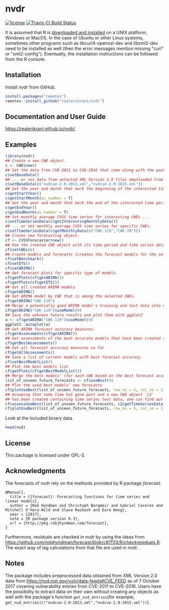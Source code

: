 
<!--
---
output:
   html_document:
     self_contained: no
---
-->
<!-- README.md is generated from README.Rmd. Please edit that file -->
nvdr
====

[![license](https://img.shields.io/badge/license-GPL--3-blue.svg)](https://www.gnu.org/licenses/gpl-3.0.en.html) [![Travis-CI Build Status](https://travis-ci.org/realerikrani/nvdr.svg?branch=master)](https://travis-ci.org/realerikrani/nvdr)

It is assumed that R is [downloaded and installed](https://www.r-project.org/) on a UNIX platform, Windows or MacOS. In the case of Ubuntu or other Linux systems, sometimes other programs such as libcurl4-openssl-dev and libxml2-dev need to be installed as well (then the error messages mention missing "curl" or "xml2-config"). Eventually, the installation instructions can be followed from the R console.

Installation
------------

Install *nvdr* from GitHub.

``` r
install.packages("remotes")
remotes::install_github("realerikrani/nvdr")
```

Documentation and User Guide
----------------------------

<https://realerikrani.github.io/nvdr/>

Examples
--------

``` r
library(nvdr)
## Create a new CWE object.
c <- CWE$new()
## Set the data from CVE-2011 to CVE-2016 that come along with the package ...
c$setBaseData()
## ... or set data from selected XML Version 2.0 files downloaded from https://nvd.nist.gov/vuln/data-feeds#CVE_FEED .
c$setBaseData(c("nvdcve-2.0-2013.xml","nvdcve-2.0-2015.xml"))
## Get the year and month that mark the beginning of the interested time period.
c$getStartYear()
c$getStartMonth(as_number = T)
## Get the year and month that mark the end of the interested time period. See how to change the end and start at the end of the README.
c$getEndYear()
c$getEndMonth(as_number = T)
## Set monthly average CVSS time series for interesting CWEs ...
c$setTimeSeriesData(c$getInterestingMonthlyData())
## ... or set monthly average CVSS time series for specific CWEs.
c$setTimeSeriesData(c$getMonthlyData(c("CWE-119","CWE-78")))
## Create new forecasting object.
cf <- CVSSForecaster$new()
## Use the created CWE object with its time period and time series data.
cf$setCWEs(c)
## Create models and forecasts (creates the forecast models for the selected CWEs' time series and measures the accuracy).
cf$setBenchmark()
cf$setETS()
cf$setARIMA()
## Get forecast plots for specific type of models.
cf$getPlots(cf$getARIMA())
cf$getPlots(cf$getETS())
## Get all created ARIMA models
cf$getARIMA()
## Get ARIMA model by CWE that is among the selected CWEs.
cf$getARIMA("CWE-119")
## Merge a potentially good ARIMA model's training and test data into new training data to  forecast the unknown future of 9 months.
cf$getARIMA("CWE-119")$useModel(9)
## Save the unknown future results and plot them with ggplot2
u <- cf$getARIMA("CWE-119")$useModel(9)
ggplot2::autoplot(u)
## Get ARIMA forecast accuracy measures.
cf$getAssessments(cf$getARIMA())
## Get assessments of the most accurate models that have been created so far for each CWE
cf$getBestAssessments()
## Get all forecast accuracy measures so far
cf$getAllAssessments()
## Save a list of current models with best forecast accuracy.
cf$setBestModelList()
## Plot the best models list
cf$getPlots(cf$getBestModelList())
## Merge the best models' (for each CWE based on the best forecast accuracy) training and test data into new training data for forecasts of the unknown future of 9 months.
list_of_unseen_future_forecasts <- cf$useBest(9)
## Plot the used best models' new forecasts
cf$plotUseBest(list_of_unseen_future_forecasts, row_no = 5, col_no = 2)
## Assuming that some time has gone past and a new CWE object `c2`
## has been created containing time series test data, one can find out the forecast accuracy and add the obtained actual values to plots
cf$assessUseBest(list_of_unseen_future_forecasts, c2$getTimeSeriesData())
cf$plotUseBest(list_of_unseen_future_forecasts, row_no = 5, col_no = 2, actual = c2$getTimeSeriesData())
```

Look at the included binary data.

``` r
head(nvd)
```

License
-------

This package is licensed under GPL-3.

Acknowledgments
---------------

The forecasts of *nvdr* rely on the methods provided by R package *forecast*.

    @Manual{,
      title = {{forecast}: Forecasting functions for time series and linear models},
      author = {Rob Hyndman and Christoph Bergmeir and Gabriel Caceres and Mitchell O'Hara-Wild and Slava Razbash and Earo Wang},
      year = {2017},
      note = {R package version 8.3},
      url = {http://pkg.robjhyndman.com/forecast},
    }

Furthermore, residuals are checked in *nvdr* by using the ideas from <https://github.com/robjhyndman/forecast/blob/c87f33/R/checkresiduals.R>. The exact way of lag calculations from that file are used in *nvdr*.

Notes
-----

The package includes preprocessed data obtained from XML Version 2.0 data from <https://nvd.nist.gov/vuln/data-feeds#CVE_FEED> as of 7 October 2017 covering vulnerability entries from CVE-2011 to CVE-2016. Users have the possibility to extract data on their own without creating any objects as well with the package's function `get_nvd_entries`(for example, `get_nvd_entries(c("nvdcve-2.0-2013.xml","nvdcve-2.0-2015.xml"))`).
